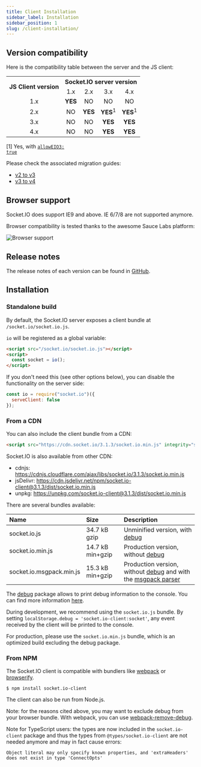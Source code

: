 ```yaml
---
title: Client Installation
sidebar_label: Installation
sidebar_position: 1
slug: /client-installation/
---
```


## Version compatibility

Here is the compatibility table between the server and the JS client:

<table>
<tbody>
    <tr>
        <th rowSpan="2">JS Client version</th>
        <th colSpan="4">Socket.IO server version</th>
    </tr>
    <tr>
        <td align="center">1.x</td>
        <td align="center">2.x</td>
        <td align="center">3.x</td>
        <td align="center">4.x</td>
    </tr>
    <tr>
        <td align="center">1.x</td>
        <td align="center"><b>YES</b></td>
        <td align="center">NO</td>
        <td align="center">NO</td>
        <td align="center">NO</td>
    </tr>
    <tr>
        <td align="center">2.x</td>
        <td align="center">NO</td>
        <td align="center"><b>YES</b></td>
        <td align="center"><b>YES</b><sup>1</sup></td>
        <td align="center"><b>YES</b><sup>1</sup></td>
    </tr>
    <tr>
        <td align="center">3.x</td>
        <td align="center">NO</td>
        <td align="center">NO</td>
        <td align="center"><b>YES</b></td>
        <td align="center"><b>YES</b></td>
    </tr>
    <tr>
        <td align="center">4.x</td>
        <td align="center">NO</td>
        <td align="center">NO</td>
        <td align="center"><b>YES</b></td>
        <td align="center"><b>YES</b></td>
    </tr>
</tbody>
</table>

[1] Yes, with <code><a href="https://socket.io/docs/v4/server-initialization/#allowEIO3">allowEIO3: true</a></code>

Please check the associated migration guides:

- [v2 to v3](/docs/v4/migrating-from-2-x-to-3-0/)
- [v3 to v4](/docs/v4/migrating-from-3-x-to-4-0/)

## Browser support

Socket.IO does support IE9 and above. IE 6/7/8 are not supported anymore.

Browser compatibility is tested thanks to the awesome Sauce Labs platform:

![Browser support](/images/saucelabs.svg)

## Release notes

The release notes of each version can be found in [GitHub](https://github.com/socketio/socket.io-client/releases).

## Installation

### Standalone build

By default, the Socket.IO server exposes a client bundle at `/socket.io/socket.io.js`.

`io` will be registered as a global variable:

```html
<script src="/socket.io/socket.io.js"></script>
<script>
  const socket = io();
</script>
```

If you don't need this (see other options below), you can disable the functionality on the server side:

```js
const io = require("socket.io")({
  serveClient: false
});
```

### From a CDN

You can also include the client bundle from a CDN:

```html
<script src="https://cdn.socket.io/3.1.3/socket.io.min.js" integrity="sha384-cPwlPLvBTa3sKAgddT6krw0cJat7egBga3DJepJyrLl4Q9/5WLra3rrnMcyTyOnh" crossorigin="anonymous"></script>
```

Socket.IO is also available from other CDN:

- cdnjs: https://cdnjs.cloudflare.com/ajax/libs/socket.io/3.1.3/socket.io.min.js
- jsDelivr: https://cdn.jsdelivr.net/npm/socket.io-client@3.1.3/dist/socket.io.min.js
- unpkg: https://unpkg.com/socket.io-client@3.1.3/dist/socket.io.min.js

There are several bundles available:

| Name              | Size             | Description |
|:------------------|:-----------------|:------------|
| socket.io.js               | 34.7 kB gzip     | Unminified version, with [debug](https://www.npmjs.com/package/debug)    |
| socket.io.min.js           | 14.7 kB min+gzip | Production version, without [debug](https://www.npmjs.com/package/debug) |
| socket.io.msgpack.min.js   | 15.3 kB min+gzip | Production version, without [debug](https://www.npmjs.com/package/debug) and with the [msgpack parser](https://github.com/darrachequesne/socket.io-msgpack-parser)    |

The [debug](https://www.npmjs.com/package/debug) package allows to print debug information to the console. You can find more information [here](/docs/v3/logging-and-debugging/).

During development, we recommend using the `socket.io.js` bundle. By setting `localStorage.debug = 'socket.io-client:socket'`, any event received by the client will be printed to the console.

For production, please use the `socket.io.min.js` bundle, which is an optimized build excluding the debug package.

### From NPM

The Socket.IO client is compatible with bundlers like [webpack](https://webpack.js.org/) or [browserify](http://browserify.org/).

```
$ npm install socket.io-client
```

The client can also be run from Node.js.

Note: for the reasons cited above, you may want to exclude debug from your browser bundle. With webpack, you can use [webpack-remove-debug](https://github.com/johngodley/webpack-remove-debug).

Note for TypeScript users: the types are now included in the `socket.io-client` package and thus the types from `@types/socket.io-client` are not needed anymore and may in fact cause errors:

```
Object literal may only specify known properties, and 'extraHeaders' does not exist in type 'ConnectOpts'
```
